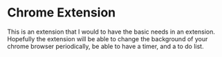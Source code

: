 # Chrome Extension

This is an extension that I would to have the basic needs in an extension.
Hopefully the extension will be able to change the background of your chrome
browser periodically, be able to have a timer, and a to do list. 
